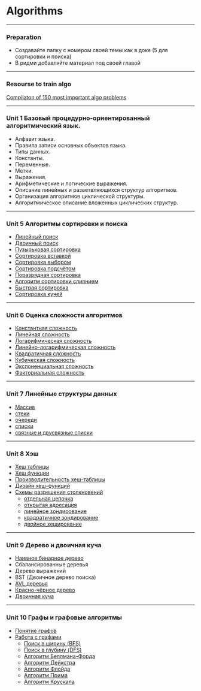 # Algorithms

---
### Preparation

- Создавайте папку с номером своей темы как в доке (5 для сортировки и поиска)
- В ридми добавляйте материал под своей главой

---

### Resourse to train algo 

[Compilaton of 150 most important algo problems](https://neetcode.io/)

---

### Unit 1 Базовый процедурно-ориентированный алгоритмический язык.
- Алфавит языка. 
- Правила записи основных объектов языка. 
- Типы данных. 
- Константы. 
- Переменные. 
- Метки. 
- Выражения. 
- Арифметические и логические выражения. 
- Описание линейных и разветвляющихся структур алгоритмов. 
- Организация алгоритмов циклической структуры. 
- Алгоритмическое описание вложенных циклических структур.

---

### Unit 5 Алгоритмы сортировки и поиска
- [Линейный поиск](5/articles/search.md#linear-search)
- [Двоичный поиск](5/articles/search.md#binary-search)
- [Пузырьковая сортировка](5/articles/sort.md#bubble-sort)
- [Сортировка вставкой](5/articles/sort.md#insertion-sort)
- [Сортировка выбором](5/articles/sort.md#selection-sort)
- [Сортировка подсчётом](5/articles/sort.md#counting-sort)
- [Поразрядная сортировка](5/articles/sort.md#radix-sort)
- [Алгоритм сортировки слиянием](5/articles/sort.md#merge-sort)
- [Быстрая сортировка](5/articles/sort.md#quick-sort)
- [Сортировка кучей](5/articles/sort.md#heap-sort)

---

### Unit 6 Оценка сложности алгоритмов

- [Константная сложность](6/article/asymptotics.md)
- [Линейная сложность](6/article/asymptotics.md)
- [Логарифмическая сложность](6/article/asymptotics.md)
- [Линейно-логарифмическая сложность](6/article/asymptotics.md)
- [Квадратичная сложность](6/article/asymptotics.md) 
- [Кубическая сложность](6/article/asymptotics.md)
- [Экспоненциальная сложность](6/article/asymptotics.md)
- [Факториальная сложность](6/article/asymptotics.md)

--- 

### Unit 7 Линейные структуры данных

- [Массив](7/article/structures.md#array)
- [стеки](7/article/structures.md#stack)
- [очереди](7/article/structures.md#queue)
- [списки](7/article/structures.md#list)
- [связные и двусвязные списки](7/article/structures.md#list)

---

### Unit 8 Хэш

- [Хеш таблицы](8/article/hash.md#hash-table)
- [Хеш функции](8/article/hash.md#hash-function)
- [Производительность хеш-таблицы](8/article/hash.md#complexity)
- [Дизайн хеш-функций](8/article/hash.md#hash-function)
- [Схемы разрешения столкновений](8/article/hash.md#separate-chaining)
  - [отдельная цепочка](8/article/hash.md#separate-chaining)
  - [открытая адресация](8/article/hash.md#open-addressing)
  - [линейное зондирование](8/article/hash.md#linear-probing)
  - [квадратичное зондирование](8/article/hash.md#quadratic-probing)
  - [двойное хеширование](8/article/hash.md#double-hashing)

---

### Unit 9 Дерево и двоичная куча

- [Наивное бинарное дерево](9/articles/tree.md#наивное-бинарное-дерево)
- Сбалансированные деревья
- Дерево выражений
- BST (Двоичное дерево поиска)
- [AVL деревья](9/articles/tree.md#avl-деревья)
- [Красно-чёрное дерево](9/articles/tree.md#красно-чёрные-деревья)
- [Двоичная куча](9/articles/tree.md#двоичная-куча)

---

### Unit 10 Графы и графовые алгоритмы

- [Понятие графов](10/article/graph.md#definition)
- [Работа с графами](10/article/graph.md#algorithms)
  - [Поиск в ширину (BFS)](10/article/graph.md#breadth-first-search)
  - [Поиск в глубину (DFS)](10/article/graph.md#depth-first-search)
  - [Алгоритм Беллмана-Форда](10/article/graph.md#bellmanford-algorithm)
  - [Алгоритм Дейкстра](10/article/graph.md#dijkstras-algorithm)
  - [Алгоритм Флойда](10/article/graph.md#floydwarshall-algorithm)
  - [Алгоритм Прима](10/article/graph.md#prims-algorithm)
  - [Алгоритм Крускала](10/article/graph.md#kruskals-algorithm)